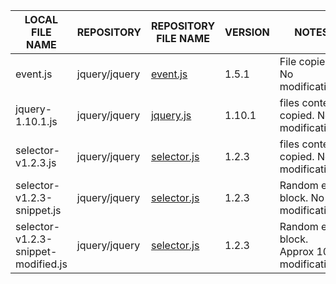 |LOCAL FILE NAME|REPOSITORY|REPOSITORY  FILE NAME|VERSION|NOTES|
----------------|----------|---------------------|-------|-----|
event.js|jquery/jquery|[event.js](https://github.com/jquery/jquery/blob/1.5.1/src/event.js)|1.5.1|File copied. No modifications
jquery-1.10.1.js|jquery/jquery|[jquery.js](https://github.com/jquery/jquery/blob/1.10.1/jquery.js) |1.10.1|files contents copied. No modifications
selector-v1.2.3.js|jquery/jquery|[selector.js](https://github.com/jquery/jquery/blob/1.2.3/test/unit/selector.js) |1.2.3|files contents copied. No modifications
selector-v1.2.3-snippet.js|jquery/jquery|[selector.js](https://github.com/jquery/jquery/blob/1.2.3/test/unit/selector.js) |1.2.3|Random else block. No modifications
selector-v1.2.3-snippet-modified.js|jquery/jquery|[selector.js](https://github.com/jquery/jquery/blob/1.2.3/test/unit/selector.js) |1.2.3|Random else block. Approx 10% modifications
